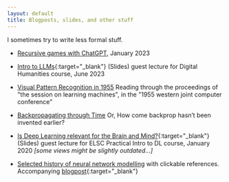 ```yaml
---
layout: default
title: Blogposts, slides, and other stuff
---
```


I sometimes try to write less formal stuff.


- [Recursive games with ChatGPT](https://gist.github.com/liorfox/a5dc1d9a3fac894591666056971979ae), January 2023

- [Intro to LLMs](assets/pdf/dh_llms.pdf){:target="_blank"} (Slides) guest lecture for Digital Humanities course, June 2023

- [Visual Pattern Recognition in 1955](https://liorfox.substack.com/p/visual-pattern-recognition-in-1955) Reading through the proceedings of "the session on learning machines", in the "1955 western joint computer conference" 

- [Backpropagating through Time](https://liorfox.substack.com/p/backpropagating-through-time) Or, How come backprop hasn’t been invented earlier?

- [Is Deep Learning relevant for the Brain and Mind?](assets/pdf/dl_course_jan20.pdf){:target="_blank"} (Slides) guest lecture for ELSC Practical Intro to DL course, January 2020 _\[some views might be slightly outdated...\]_

- [Selected history of neural network modelling](history) with clickable references. Accompanying [blogpost](){:target="_blank"}